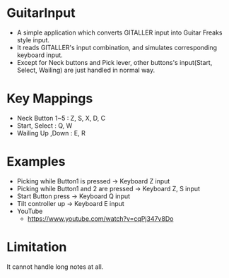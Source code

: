 # GuitarInput
- A simple application which converts GITALLER input into Guitar Freaks style input.
- It reads GITALLER's input combination, and simulates corresponding keyboard input.
- Except for Neck buttons and Pick lever, other buttons's input(Start, Select, Wailing) are just handled in normal way.

# Key Mappings
- Neck Button 1~5 : Z, S, X, D, C
- Start, Select : Q, W
- Wailing Up ,Down : E, R

# Examples
- Picking while Button1 is pressed -> Keyboard Z input
- Picking while Button1 and 2 are pressed -> Keyboard Z, S input
- Start Button press -> Keyboard Q input
- Tilt controller up -> Keyboard E input
- YouTube
  - https://www.youtube.com/watch?v=cqPj347v8Do

# Limitation
It cannot handle long notes at all.
